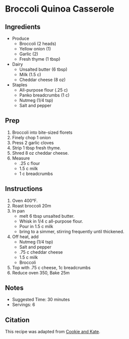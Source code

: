# Broccoli Quinoa Casserole

## Ingredients

- Produce
    - Broccoli (2 heads)
    - Yellow onion (1)
    - Garlic (2)
    - Fresh thyme (1 tbsp)
- Dairy
    - Unsalted butter (6 tbsp)
    - Milk (1.5 c)
    - Cheddar cheese (8 oz)
- Staples
    - All-purpose flour (.25 c)
    - Panko breadcrumbs (1 c)
    - Nutmeg (1/4 tsp)
    - Salt and pepper

## Prep

1. Broccoli into bite-sized florets
1. Finely chop 1 onion
1. Press 2 garlic cloves
1. Strip 1 tbsp fresh thyme.
1. Shred 8 oz cheddar cheese.
1. Measure
    - .25 c flour
    - 1.5 c milk
    - 1 c breadcrumbs

## Instructions

1. Oven 400°F.
1. Roast broccoli 20m
1. In pan
    - melt 6 tbsp unsalted butter.
    - Whisk in 1/4 c all-purpose flour.
    - Pour in 1.5 c milk
    - bring to a simmer, stirring frequently until thickened.
1. Off heat, add
    - Nutmeg (1/4 tsp)
    - Salt and pepper
    - .75 c cheddar cheese
    - 1.5 c milk
    - Broccoli
1. Top with .75 c cheese, 1c breadcrumbs
1. Reduce oven 350, Bake 25m

## Notes

- Suggested Time: 30 minutes
- Servings: 6

## Citation

This recipe was adapted from [Cookie and Kate](https://cookieandkate.com/better-broccoli-casserole-recipe/).
